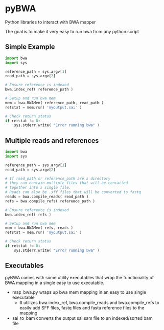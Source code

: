 # pyBWA

Python libraries to interact with BWA mapper

The goal is to make it very easy to run bwa from any python script


## Simple Example

```python
import bwa
import sys

reference_path = sys.argv[1]
read_path = sys.argv[2]

# Ensure reference is indexed
bwa.index_ref( reference_path )

# Setup and run bwa mem
mem = bwa.BWAMem( reference_path, read_path )
retstat = mem.run( 'myoutput.sai' )

# Check return status
if retstat != 0:
    sys.stderr.write( "Error running bwa" )
```

## Multiple reads and references

```python
import bwa
import sys

reference_path = sys.argv[1]
read_path = sys.argv[2]

# If read_path or reference_path are a directory
# they can contain multiple files that will be concatted
# together into a single file.
# Reads can also be .sff files that will be converted to fastq
reads = bwa.compile_reads( read_path )
refs = bwa.compile_refs( reference_path )

# Ensure reference is indexed
bwa.index_ref( refs )

# Setup and run bwa mem
mem = bwa.BWAMem( refs, reads )
retstat = mem.run( 'myoutput.sai' )

# Check return status
if retstat != 0:
    sys.stderr.write( "Error running bwa" )
```

## Executables

pyBWA comes with some utility executables that wrap the functionality of BWA mapping
in a single easy to use executable.

* map_bwa.py wraps up bwa mem mapping in an easy to use single executable
  * It utilizes bwa.index_ref, bwa.compile_reads and bwa.compile_refs to easily 
    add SFF files, fastq files and fasta reference files to the mapping
* sai_to_bam converts the output sai sam file to an indexed/sorted bam file
